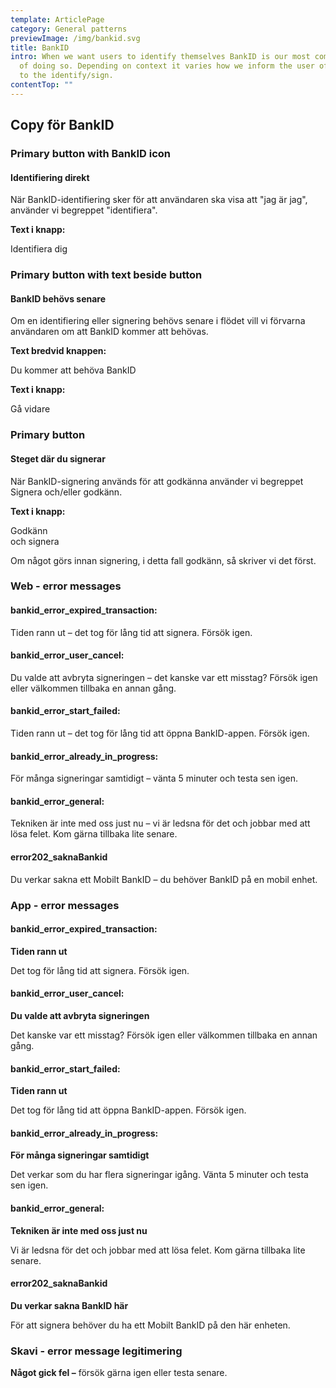 ```yaml
---
template: ArticlePage
category: General patterns
previewImage: /img/bankid.svg
title: BankID
intro: When we want users to identify themselves BankID is our most common way
  of doing so. Depending on context it varies how we inform the user of the need
  to the identify/sign.
contentTop: ""
---
```

## Copy för BankID

### Primary button with BankID icon

#### Identifiering direkt

När BankID-identifiering sker för att användaren ska visa att "jag är jag", använder vi begreppet "identifiera".

**Text i knapp:**

Identifiera dig

### Primary button with text beside button

#### BankID behövs senare

Om en identifiering eller signering behövs senare i flödet vill vi förvarna användaren om att BankID kommer att behövas.

**Text bredvid knappen:**

Du kommer att behöva BankID

**Text i knapp:**

Gå vidare

### Primary button

#### Steget där du signerar

När BankID-signering används för att godkänna använder vi begreppet Signera och/eller godkänn.

**Text i knapp:**

Godkänn\
och signera

Om något görs innan signering, i detta fall godkänn, så skriver vi det först.

### Web - error messages

#### bankid_error_expired_transaction:

Tiden rann ut – det tog för lång tid att signera. Försök igen.

#### bankid_error_user_cancel:

Du valde att avbryta signeringen – det kanske var ett misstag? Försök igen eller välkommen tillbaka en annan gång.

#### bankid_error_start_failed:

Tiden rann ut – det tog för lång tid att öppna BankID-appen. Försök igen.

#### bankid_error_already_in_progress:

För många signeringar samtidigt – vänta 5 minuter och testa sen igen.

#### bankid_error_general:

Tekniken är inte med oss just nu – vi är ledsna för det och jobbar med att lösa felet. Kom gärna tillbaka lite senare.

#### error202_saknaBankid

Du verkar sakna ett Mobilt BankID – du behöver BankID på en mobil enhet.

### App - error messages

#### bankid_error_expired_transaction:

**Tiden rann ut**

Det tog för lång tid att signera. Försök igen.

#### bankid_error_user_cancel:

**Du valde att avbryta signeringen**

Det kanske var ett misstag? Försök igen eller välkommen tillbaka en annan gång.

#### bankid_error_start_failed:

**Tiden rann ut**

Det tog för lång tid att öppna BankID-appen. Försök igen.

#### bankid_error_already_in_progress:

**För många signeringar samtidigt**

Det verkar som du har flera signeringar igång. Vänta 5 minuter och testa sen igen.

#### bankid_error_general:

**Tekniken är inte med oss just nu**

Vi är ledsna för det och jobbar med att lösa felet. Kom gärna tillbaka lite senare.

#### error202_saknaBankid

**Du verkar sakna BankID här**

För att signera behöver du ha ett Mobilt BankID på den här enheten.

### Skavi - error message legitimering

**Något gick fel –** försök gärna igen eller testa senare.